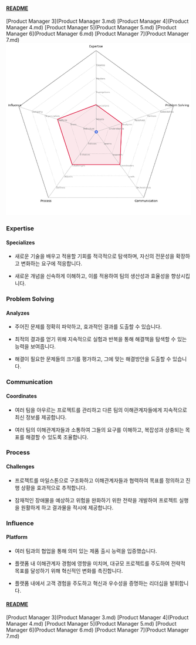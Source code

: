 
#### [README](README.md)
[Product Manager 3](Product Manager 3.md)
[Product Manager 4](Product Manager 4.md)
[Product Manager 5](Product Manager 5.md)
[Product Manager 6](Product Manager 6.md)
[Product Manager 7](Product Manager 7.md)
<picture>
  <img alt="Template Chart" src="charts/Product Manager 5.png">
</picture>

        
### Expertise
            
#### Specializes

* 새로운 기술을 배우고 적용할 기회를 적극적으로 탐색하며, 자신의 전문성을 확장하고 변화하는 요구에 적응합니다.

* 새로운 개념을 신속하게 이해하고, 이를 적용하여 팀의 생산성과 효율성을 향상시킵니다.
        
### Problem Solving
            
#### Analyzes

* 주어진 문제를 정확히 파악하고, 효과적인 결과를 도출할 수 있습니다.

* 최적의 결과를 얻기 위해 지속적으로 실험과 반복을 통해 해결책을 탐색할 수 있는 능력을 보여줍니다.

* 해결이 필요한 문제들의 크기를 평가하고, 그에 맞는 해결방안을 도출할 수 있습니다.

### Communication
            
#### Coordinates

* 여러 팀을 아우르는 프로젝트를 관리하고 다른 팀의 이해관계자들에게 지속적으로 최신 정보를 제공합니다.

* 여러 팀의 이해관계자들과 소통하여 그들의 요구를 이해하고, 복잡성과 상충되는 목표를 해결할 수 있도록 조율합니다.

### Process
            
#### Challenges

* 프로젝트를 마일스톤으로 구조화하고 이해관계자들과 협력하여 목표를 정의하고 진행 상황을 효과적으로 추적합니다.

* 잠재적인 장애물을 예상하고 위험을 완화하기 위한 전략을 개발하여 프로젝트 실행을 원활하게 하고 결과물을 적시에 제공합니다.

### Influence
            
#### Platform

* 여러 팀과의 협업을 통해 의미 있는 제품 출시 능력을 입증했습니다.

* 플랫폼 내 이해관계자 경험에 영향을 미치며, 대규모 프로젝트를 주도하여 전략적 목표를 달성하기 위해 혁신적인 변화를 촉진합니다.

* 플랫폼 내에서 고객 경험을 주도하고 혁신과 우수성을 증명하는 리더십을 발휘합니다.

#### [README](README.md)
[Product Manager 3](Product Manager 3.md)
[Product Manager 4](Product Manager 4.md)
[Product Manager 5](Product Manager 5.md)
[Product Manager 6](Product Manager 6.md)
[Product Manager 7](Product Manager 7.md)